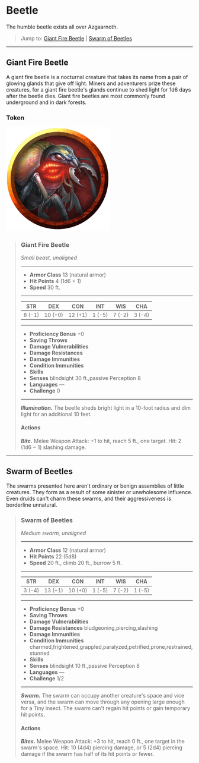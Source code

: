 # Beetle
The humble beetle exists all over Azgaarnoth.

> Jump to: [Giant Fire Beetle](#giant-fire-beetle) | [Swarm of Beetles](#swarm-of-beetles)

---

## Giant Fire Beetle
A giant fire beetle is a nocturnal creature that takes its name from a pair of glowing glands that give off light. Miners and adventurers prize these creatures, for a giant fire beetle's glands continue to shed light for 1d6 days after the beetle dies. Giant fire beetles are most commonly found underground and in dark forests.

### Token
![](Beetle-GiantFire-Token.png)

>### Giant Fire Beetle
>*Small beast, unaligned*
>___
>- **Armor Class** 13 (natural armor)
>- **Hit Points** 4 (1d6 + 1)
>- **Speed** 30 ft.
>___
>|**STR**|**DEX**|**CON**|**INT**|**WIS**|**CHA**|
>|:---:|:---:|:---:|:---:|:---:|:---:|
>|8 (-1)|10 (+0)|12 (+1)|1 (-5)|7 (-2)|3 (-4)|
>
>___
>- **Proficiency Bonus** +0
>- **Saving Throws** 
>- **Damage Vulnerabilities** 
>- **Damage Resistances** 
>- **Damage Immunities** 
>- **Condition Immunities** 
>- **Skills** 
>- **Senses** blindsight 30 ft.,passive Perception 8
>- **Languages** —
>- **Challenge** 0
>___
>***Illumination.*** The beetle sheds bright light in a 10-foot radius and dim light for an additional 10 feet.
>
>#### Actions
>***Bite.*** Melee Weapon Attack: +1 to hit, reach 5 ft., one target. Hit: 2 (1d6 − 1) slashing damage.
>

---

## Swarm of Beetles
The swarms presented here aren't ordinary or benign assemblies of little creatures. They form as a result of some sinister or unwholesome influence. Even druids can't charm these swarms, and their aggressiveness is borderline unnatural.

>### Swarm of Beetles
>*Medium swarm, unaligned*
>___
>- **Armor Class** 12 (natural armor)
>- **Hit Points** 22 (5d8)
>- **Speed** 20 ft., climb 20 ft., burrow 5 ft.
>___
>|**STR**|**DEX**|**CON**|**INT**|**WIS**|**CHA**|
>|:---:|:---:|:---:|:---:|:---:|:---:|
>|3 (-4)|13 (+1)|10 (+0)|1 (-5)|7 (-2)|1 (-5)|
>
>___
>- **Proficiency Bonus** +0
>- **Saving Throws** 
>- **Damage Vulnerabilities** 
>- **Damage Resistances** bludgeoning,piercing,slashing
>- **Damage Immunities** 
>- **Condition Immunities** charmed,frightened,grappled,paralyzed,petrified,prone,restrained,stunned
>- **Skills** 
>- **Senses** blindsight 10 ft.,passive Perception 8
>- **Languages** —
>- **Challenge** 1/2
>___
>***Swarm.*** The swarm can occupy another creature's space and vice versa, and the swarm can move through any opening large enough for a Tiny insect. The swarm can't regain hit points or gain temporary hit points.
>
>#### Actions
>***Bites.*** Melee Weapon Attack: +3 to hit, reach 0 ft., one target in the swarm's space. Hit: 10 (4d4) piercing damage, or 5 (2d4) piercing damage if the swarm has half of its hit points or fewer.
>
